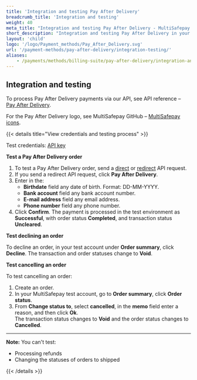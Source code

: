 ```yaml
---
title: 'Integration and testing Pay After Delivery'
breadcrumb_title: 'Integration and testing'
weight: 40
meta_title: "Integration and testing Pay After Delivery - MultiSafepay Docs"
short_description: "Integration and testing Pay After Delivery in your ecommerce platform"
layout: 'child'
logo: '/logo/Payment_methods/Pay_After_Delivery.svg'
url: '/payment-methods/pay-after-delivery/integration-testing/'
aliases:
    - /payments/methods/billing-suite/pay-after-delivery/integration-and-testing/
---
```


## Integration and testing
To process Pay After Delivery payments via our API, see API reference – [Pay After Delivery](/api/#pay-after-delivery).

For the Pay After Delivery logo, see MultiSafepay GitHub – [MultiSafepay icons](https://github.com/MultiSafepay/MultiSafepay-icons).

{{< details title="View credentials and testing process" >}}

Test credentials: [API key](/account/site-id-api-key-secure-code/)

**Test a Pay After Delivery order**

1. To test a Pay After Delivery order, send a [direct](api/#pay-after-delivery---direct) or [redirect](api/#pay-after-delivery---redirect) API request.
2. If you send a redirect API request, click **Pay After Delivery**.
3. Enter in the:
    - **Birthdate** field any date of birth. Format: DD-MM-YYYY.
    - **Bank account** field any bank account number.
    - **E-mail address** field any email address.
    - **Phone number** field any phone number.
4. Click **Confirm**.
  The payment is processed in the test environment as **Successful**, with order status **Completed**, and transaction status **Uncleared**.

**Test declining an order**  

To decline an order, in your test account under **Order summary**, click **Decline**. The transaction and order statuses change to **Void**.

**Test cancelling an order**

To test cancelling an order:

1. Create an order.
2. In your MultiSafepay test account, go to **Order summary**, click **Order status**.
3. From **Change status to**, select **cancelled**, in the **memo** field enter a reason, and then click **Ok**.  
  The transaction status changes to **Void** and the order status changes to **Cancelled**.

---

**Note:** 
You can't test:  
  - Processing refunds
  - Changing the statuses of orders to shipped

{{< /details >}}
